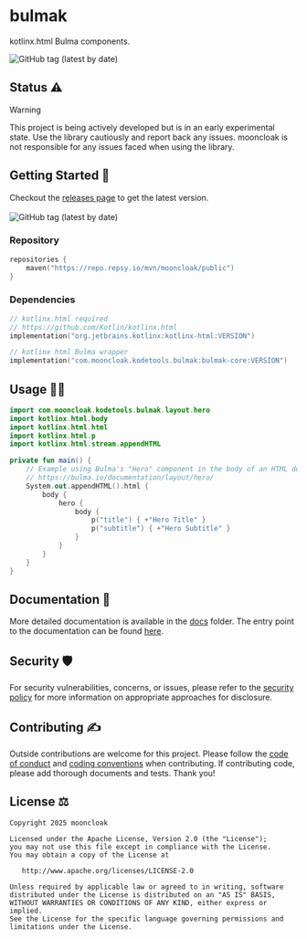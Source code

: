 # bulmak

kotlinx.html Bulma components.

<img alt="GitHub tag (latest by date)" src="https://img.shields.io/github/v/tag/mooncloak/bulmak">

## Status ⚠️

> [!Warning]
> This project is being actively developed but is in an early experimental state. Use the library
> cautiously and report back any issues. mooncloak is not responsible for any issues faced when
> using
> the library.

## Getting Started 🏁

Checkout the [releases page](https://github.com/mooncloak/bulmak/releases) to get the latest version.
<br/><br/>
<img alt="GitHub tag (latest by date)" src="https://img.shields.io/github/v/tag/mooncloak/bulmak">

### Repository

```kotlin
repositories {
    maven("https://repo.repsy.io/mvn/mooncloak/public")
}
```

### Dependencies

```kotlin
// kotlinx.html required
// https://github.com/Kotlin/kotlinx.html
implementation("org.jetbrains.kotlinx:kotlinx-html:VERSION")

// kotlinx html Bulma wrapper
implementation("com.mooncloak.kodetools.bulmak:bulmak-core:VERSION")
```

## Usage 👨‍💻

```kotlin 
import com.mooncloak.kodetools.bulmak.layout.hero
import kotlinx.html.body
import kotlinx.html.html
import kotlinx.html.p
import kotlinx.html.stream.appendHTML

private fun main() {
    // Example using Bulma's "Hero" component in the body of an HTML document.
    // https://bulma.io/documentation/layout/hero/
    System.out.appendHTML().html {
        body {
            hero {
                body {
                    p("title") { +"Hero Title" }
                    p("subtitle") { +"Hero Subtitle" }
                }
            }
        }
    }
}
```

## Documentation 📃

More detailed documentation is available in the [docs](docs/) folder. The entry point to the
documentation can be
found [here](docs/index.md).

## Security 🛡️

For security vulnerabilities, concerns, or issues, please refer to
the [security policy](SECURITY.md) for more
information on appropriate approaches for disclosure.

## Contributing ✍️

Outside contributions are welcome for this project. Please follow
the [code of conduct](CODE_OF_CONDUCT.md)
and [coding conventions](CODING_CONVENTIONS.md) when contributing. If contributing code, please add
thorough documents
and tests. Thank you!

## License ⚖️

```
Copyright 2025 mooncloak

Licensed under the Apache License, Version 2.0 (the "License");
you may not use this file except in compliance with the License.
You may obtain a copy of the License at

   http://www.apache.org/licenses/LICENSE-2.0

Unless required by applicable law or agreed to in writing, software
distributed under the License is distributed on an "AS IS" BASIS,
WITHOUT WARRANTIES OR CONDITIONS OF ANY KIND, either express or implied.
See the License for the specific language governing permissions and
limitations under the License.
```
